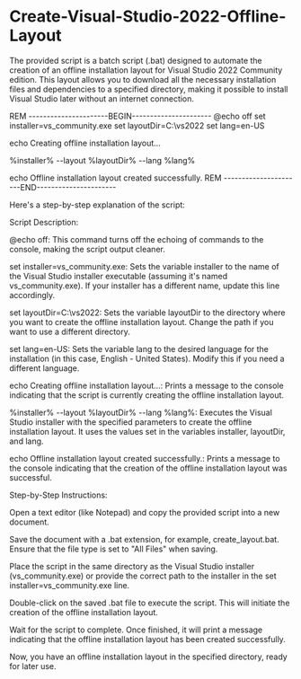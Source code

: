 # Create-Visual-Studio-2022-Offline-Layout

The provided script is a batch script (.bat) designed to automate the creation of an offline installation layout for Visual Studio 2022 Community edition. This layout allows you to download all the necessary installation files and dependencies to a specified directory, making it possible to install Visual Studio later without an internet connection. 

REM ----------------------BEGIN----------------------
@echo off
set installer=vs_community.exe
set layoutDir=C:\vs2022
set lang=en-US

echo Creating offline installation layout...

%installer% --layout %layoutDir% --lang %lang%

echo Offline installation layout created successfully.
REM ----------------------END----------------------

Here's a step-by-step explanation of the script:

Script Description:

@echo off: This command turns off the echoing of commands to the console, making the script output cleaner.

set installer=vs_community.exe: Sets the variable installer to the name of the Visual Studio installer executable (assuming it's named vs_community.exe). If your installer has a different name, update this line accordingly.

set layoutDir=C:\vs2022: Sets the variable layoutDir to the directory where you want to create the offline installation layout. Change the path if you want to use a different directory.

set lang=en-US: Sets the variable lang to the desired language for the installation (in this case, English - United States). Modify this if you need a different language.

echo Creating offline installation layout...: Prints a message to the console indicating that the script is currently creating the offline installation layout.

%installer% --layout %layoutDir% --lang %lang%: Executes the Visual Studio installer with the specified parameters to create the offline installation layout. It uses the values set in the variables installer, layoutDir, and lang.

echo Offline installation layout created successfully.: Prints a message to the console indicating that the creation of the offline installation layout was successful.

Step-by-Step Instructions:

Open a text editor (like Notepad) and copy the provided script into a new document.

Save the document with a .bat extension, for example, create_layout.bat. Ensure that the file type is set to "All Files" when saving.

Place the script in the same directory as the Visual Studio installer (vs_community.exe) or provide the correct path to the installer in the set installer=vs_community.exe line.

Double-click on the saved .bat file to execute the script. This will initiate the creation of the offline installation layout.

Wait for the script to complete. Once finished, it will print a message indicating that the offline installation layout has been created successfully.

Now, you have an offline installation layout in the specified directory, ready for later use.
